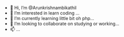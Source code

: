 - 👋 Hi, I’m @Arunkrishnambikathil
- 👀 I’m interested in learn coding ...
- 🌱 I’m currently learning little bit oh php...
- 💞️ I’m looking to collaborate on studying or working...
- 📫  ...

<!---
Arunkrishnambikathil/Arunkrishnambikathil is a ✨ special ✨ repository because its `README.md` (this file) appears on your GitHub profile.
You can click the Preview link to take a look at your changes.
--->
